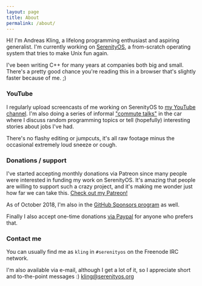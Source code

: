 ```yaml
---
layout: page
title: About
permalink: /about/
---
```


Hi! I'm Andreas Kling, a lifelong programming enthusiast and aspiring generalist. I'm currently working on [SerenityOS](https://github.com/SerenityOS/serenity/), a from-scratch operating system that tries to make Unix fun again.

I've been writing C++ for many years at companies both big and small. There's a pretty good chance you're reading this in a browser that's slightly faster because of me. ;)

### YouTube

I regularly upload screencasts of me working on SerenityOS to [my YouTube channel](https://youtube.com/c/AndreasKling). I'm also doing a series of informal ["commute talks"](https://www.youtube.com/playlist?list=PLMOpZvQB55beZVZnnck4Q-J9nVQP6ihVP) in the car where I discuss random programming topics or tell (hopefully) interesting stories about jobs I've had.

There's no flashy editing or jumpcuts, it's all raw footage minus the occasional extremely loud sneeze or cough.

### Donations / support

I've started accepting monthly donations via Patreon since many people were interested in funding my work on SerenityOS. It's amazing that people are willing to support such a crazy project, and it's making me wonder just how far we can take this. [Check out my Patreon!](https://patreon.com/serenityos)

As of October 2018, I'm also in the [GitHub Sponsors program](https://github.com/sponsors/awesomekling/) as well.

Finally I also accept one-time donations [via Paypal](http://paypal.me/awesomekling) for anyone who prefers that.

### Contact me

You can usually find me as `kling` in `#serenityos` on the Freenode IRC network.

I'm also available via e-mail, although I get a lot of it, so I appreciate short and to-the-point messages :) [kling@serenityos.org](mailto:kling@serenityos.org)

